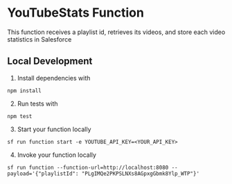 # YouTubeStats Function

This function receives a playlist id, retrieves its videos, and store each video statistics in Salesforce

## Local Development

1. Install dependencies with

```
npm install
```

2. Run tests with

```
npm test
```

3. Start your function locally

```
sf run function start -e YOUTUBE_API_KEY=<YOUR_API_KEY>
```

4. Invoke your function locally

```
sf run function --function-url=http://localhost:8080 --payload='{"playlistId": "PLgIMQe2PKPSLNXs8AGpxgGbmk8Ylp_WTP"}'
```
